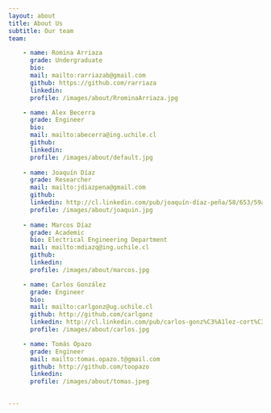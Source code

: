 ```yaml
---
layout: about
title: About Us
subtitle: Our team
team:

    - name: Romina Arriaza
      grade: Undergraduate
      bio:
      mail: mailto:rarriazab@gmail.com
      github: https://github.com/rarriaza
      linkedin:
      profile: /images/about/RrominaArriaza.jpg

    - name: Alex Becerra
      grade: Engineer
      bio:
      mail: mailto:abecerra@ing.uchile.cl
      github:
      linkedin:
      profile: /images/about/default.jpg
      
    - name: Joaquín Díaz
      grade: Researcher
      mail: mailto:jdiazpena@gmail.com
      github:
      linkedin: http://cl.linkedin.com/pub/joaquín-díaz-peña/58/653/59a/
      profile: /images/about/joaquin.jpg
      
    - name: Marcos Díaz
      grade: Academic
      bio: Electrical Engineering Department
      mail: mailto:mdiazq@ing.uchile.cl
      github:
      linkedin:
      profile: /images/about/marcos.jpg

    - name: Carlos González
      grade: Engineer
      bio:
      mail: mailto:carlgonz@ug.uchile.cl
      github: http://github.com/carlgonz
      linkedin: http://cl.linkedin.com/pub/carlos-gonz%C3%A1lez-cort%C3%A9s/51/507/354
      profile: /images/about/carlos.jpg

    - name: Tomás Opazo
      grade: Engineer
      mail: mailto:tomas.opazo.t@gmail.com
      github: http://github.com/toopazo
      linkedin: 
      profile: /images/about/tomas.jpeg
      

---
```

